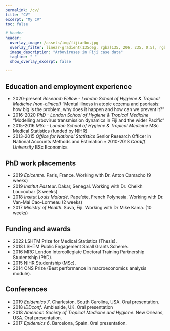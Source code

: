 ```yaml
---
permalink: /cv/
title: "CV"
excerpt: "My CV"
toc: false

# Header
header:
  overlay_image: /assets/img/fijiarbo.jpg
  overlay_filter: linear-gradient(135deg, rgba(135, 206, 235, 0.5), rgba(255, 255, 255, 0.5))
  image_description: "Arboviruses in Fiji case data"
  tagline: " "
  show_overlay_excerpt: false

---
```


## Education and employment experience
* 2020-present 	_Research Fellow - London School of Hygiene & Tropical Medicine (non-clinical)_
“Mental illness in atopic eczema and psoriasis: how big is the problem, why does it happen and how can we prevent it?” 
* 2016-2020 	_PhD - London School of Hygiene & Tropical Medicine_
“Modelling arbovirus transmission dynamics in Fiji and the wider Pacific” 
* 2015-2016	    _MSc - London School of Hygiene & Tropical Medicine_ 
MSc Medical Statistics (funded by NIHR)
* 2013-2015	    _Office for National Statistics_
Senior Research Officer in National Accounts Methods and Estimation
• 2010-2013 	_Cardiff University_
BSc Economics

## PhD work placements
* 2019 	_Epicentre_. Paris, France. Working with Dr. Anton Camacho (9 weeks)
* 2019	_Institut Pasteur_. Dakar, Senegal. Working with Dr. Cheikh Loucoubar (3 weeks)
* 2018	_Insitut Louis Malardé_. Pape’ete, French Polynesia. Working with Dr. Van-Mai Cao-Lormeau (2 weeks)
* 2017	_Ministry of Health_. Suva, Fiji. Working with Dr Mike Kama. (10 weeks)

## Funding and awards
* 2022  LSHTM Prize for Medical Statistics (Thesis).
* 2018 	LSHTM Public Engagement Small Grants Scheme.
* 2016 	MRC London Intercollegiate Doctoral Training Partnership Studentship (PhD). 
* 2015	NIHR Studentship (MSc). 
* 2014	ONS Prize (Best performance in macroeconomics analysis module).

## Conferences
* 2019	_Epidemics 7_. Charleston, South Carolina, USA. Oral presentation. 
* 2018	_IDDconf_. Ambleside, UK. Oral presentation
* 2018	_American Society of Tropical Medicine and Hygiene_. New Orleans, USA. Oral presentation. 
* 2017	_Epidemics 6_. Barcelona, Spain. Oral presentation. 
